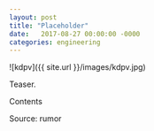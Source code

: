 ```yaml
---
layout: post
title: "Placeholder"
date:   2017-08-27 00:00:00 -0000
categories: engineering
---
```


![kdpv]({{ site.url }}/images/kdpv.jpg)

Teaser.

<!--more-->

Contents

Source: rumor
